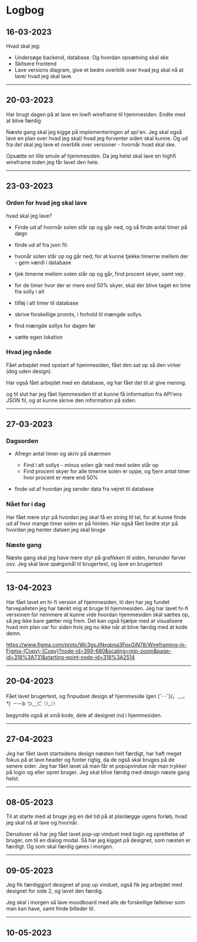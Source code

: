 # Logbog

## 16-03-2023

Hvad skal jeg:

- Undersøge backend, database. Og hvordan opsætning skal ske
- Skitsere frontend
- Lave versions diagram, give et bedre overblik over hvad jeg skal nå at lave/ hvad jeg skal lave.

---

## 20-03-2023

Har brugt dagen på at lave en lowfi wireframe til hjemmesiden.
Endte med at blive færdig

Næste gang skal jeg kigge på implementeringen af api'en.
Jeg skal også lave en plan over hvad jeg skal/ hvad jeg forventer siden skal kunne.
Og ud fra det skal jeg lave et overblik over versioner - hvornår hvad skal ske.

Opsætte en lille smule af hjemmesiden.
Da jeg helst skal lave en highfi wireframe inden jeg får lavet den hele.

---

## 23-03-2023

### Orden for hvad jeg skal lave

hvad skal jeg lave?

- Finde ud af hvornår solen står op og går ned, og så finde antal timer på døgn

- finde ud af fra json fil:
- hvonår solen står op og går ned, for at kunne tjekke timerne mellem der - gem værdi i database

- tjek timerne mellem solen står op og går, find procent skyer, samt vejr.

- for de timer hvor der er mere end 50% skyer, skal der blive taget en time fra solly i alt
- tilføj i alt timer til database

- skrive forskellige promts, i forhold til mængde sollys.

- find mængde sollys for dagen før

- sætte egen lokation

### Hvad jeg nåede

Fået arbejdet med opstart af hjemmesiden, fået den sat op så den virker (dog uden design).

Har også fået arbejdet med en database, og har fået det til at give mening.

og til slut har jeg fået hjemmesiden til at kunne få information fra API'ens JSON fil, og at kunne skrive den information på siden.

---

## 27-03-2023

### Dagsorden

- Afregn antal timer og skriv på skærmen

  - Find i alt sollys - minus solen går ned med solen står op
  - Find procent skyer for alle timerne solen er oppe, og fjern antal timer hvor procent er mere end 50%

- finde ud af hvordan jeg sender data fra vejret til database

### Nået for i dag

Har fået mere styr på hvordan jeg skal få en string til tal, for at kunne finde ud af hvor mange timer solen er på himlen.
Har også fået bedre styr på hvordan jeg henter dataen jeg skal bruge

### Næste gang

Næste gang skal jeg have mere styr på grafikken til siden, herunder farver osv.
Jeg skal lave spørgsmål til brugertest, og lave en brugertest

---

## 13-04-2023

Har fået lavet en hi-fi version af hjemmesiden, til den har jeg fundet farvepalleten jeg har tænkt mig at bruge til hjemmesiden.
Jeg har lavet hi-fi versionen for nemmere at kunne vide hvordan hjemmesiden skal sættes op, så jeg ikke bare gætter mig frem.
Det kan også hjælpe med at visualisere hvad min plan var for siden hvis jeg nu ikke når at blive færdig med at kode demn.

<https://www.figma.com/proto/Wc3gsJiNxgpna3FpxGiN78/Wireframing-in-Figma-(Copy)-(Copy)?node-id=399-680&scaling=min-zoom&page-id=318%3A731&starting-point-node-id=318%3A2514>

---

## 20-04-2023

Fået lavet brugertest, og finpudset design af hjemmeside igen
(˘･_･˘)(。﹏。\*)
－_－b
つ﹏⊂
⚆_⚆

begyndte også at små kode, dele af designet ind i hjemmesiden.

---

## 27-04-2023

Jeg har fået lavet startsidens design næsten helt færdigt, har haft meget fokus på at lave header og footer rigtig, da de også skal bruges på de senere sider.
Jeg har fået lavet så man får et popupvindue når man trykker på login og eller opret bruger.
Jeg skal blive færdig med design næste gang helst.

---

## 08-05-2023

Til at starte med at bruge jeg en del tid på at planlægge ugens forløb, hvad jeg skal nå at lave og hvornår.

Derudover så har jeg fået lavet pop-up vinduet med login og oprettelse af bruger, om til en dialog modal. Så har jeg kigget på designet, som næsten er færdigt. Og som skal færdig gøres i morgen.

---

## 09-05-2023

Jeg fik færdiggjort designet af pop up vinduet, også fik jeg arbejdet med designet for side 2, og lavet den færdig.

Jeg skal i morgen så lave moodboard med alle de forskellige føllelser som man kan have, samt finde billeder til.

---

## 10-05-2023
